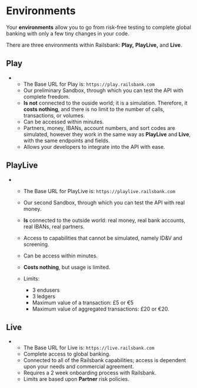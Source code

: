 # Environments

Your **environments** allow you to go from risk-free testing to complete global banking with only a few tiny changes in your code.

There are three environments within Railsbank: **Play,** **PlayLive,** and **Live**.

## **Play**
-
  - The Base URL for Play is: `https://play.railsbank.com`
  - Our preliminary Sandbox, through which you can test the API with complete freedom.
  - **Is not** connected to the ouside world; it is a simulation. Therefore, it **costs nothing**, and there is no limit to the number of calls, transactions, or volumes.  
  -  Can be accessed within minutes.
  - Partners, money, IBANs, account numbers, and sort codes are simulated, however they work in the same way as **PlayLive** and **Live**, with the same endpoints and fields.
  - Allows your developers to integrate into the API with ease.


## **PlayLive**
-
  - The Base URL for PlayLive is: `https://playlive.railsbank.com`
  
  - Our second Sandbox, through which you can test the API with real money.
  - **Is** connected to the outside world: real money, real bank accounts, real IBANs, real partners.
  - Access to capabilities that cannot be simulated, namely ID&V and screening.
  - Can be access within minutes.
  - **Costs nothing**, but usage is limited.
  - Limits:
    - 3 endusers
    - 3 ledgers
    - Maximum value of a transaction: £5 or €5
    - Maximum value of aggregated transactions: £20 or €20.

## **Live**
-
  - The Base URL for Live is: `https://live.railsbank.com`
  - Complete access to global banking.
  - Connected to all of the Railsbank capabilities; access is dependent upon your needs and commercial agreement.
  - Requires a 2 week onboarding process with Railsbank.
  - Limits are based upon **Partner** risk policies.
